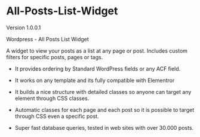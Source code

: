 # All-Posts-List-Widget

Version 1.0.0.1

Wordpress - All Posts List Widget

A widget to view your posts as a list at any page or post. 
Includes custom filters for specific posts, pages or tags.

- It provides ordering by Standard WordPress fields or any ACF field.

- It works on any template and its fully compatible with Elementror

- It builds a nice structure with detailed classes so anyone can target any element through CSS classes.

- Automatic classes for each page and each post so it is possible to target through CSS even a specific post.

- Super fast database queries, tested in web sites with over 30.000 posts.

